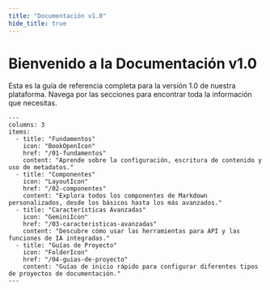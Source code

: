 ```yaml
---
title: "Documentación v1.0"
hide_title: true
---
```


# Bienvenido a la Documentación v1.0

Esta es la guía de referencia completa para la versión 1.0 de nuestra plataforma. Navega por las secciones para encontrar toda la información que necesitas.

```cards
---
columns: 3
items:
  - title: "Fundamentos"
    icon: "BookOpenIcon"
    href: "/01-fundamentos"
    content: "Aprende sobre la configuración, escritura de contenido y uso de metadatos."
  - title: "Componentes"
    icon: "LayoutIcon"
    href: "/02-componentes"
    content: "Explora todos los componentes de Markdown personalizados, desde los básicos hasta los más avanzados."
  - title: "Características Avanzadas"
    icon: "GeminiIcon"
    href: "/03-caracteristicas-avanzadas"
    content: "Descubre cómo usar las herramientas para API y las funciones de IA integradas."
  - title: "Guías de Proyecto"
    icon: "FolderIcon"
    href: "/04-guias-de-proyecto"
    content: "Guías de inicio rápido para configurar diferentes tipos de proyectos de documentación."
---
```
